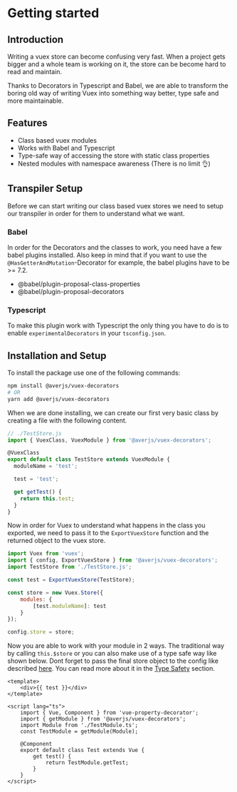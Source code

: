 # Getting started

## Introduction

Writing a vuex store can become confusing very fast. When a project gets bigger and a whole team is working on it, the store can be become hard to read and maintain.

Thanks to Decorators in Typescript and Babel, we are able to transform the boring old way of writing Vuex into something way better, type safe and more maintainable.

## Features

- Class based vuex modules
- Works with Babel and Typescript
- Type-safe way of accessing the store with static class properties
- Nested modules with namespace awareness (There is no limit 👌)

## Transpiler Setup

Before we can start writing our class based vuex stores we need to setup our transpiler in order for them to understand what we want.

### Babel

In order for the Decorators and the classes to work, you need have a few babel plugins installed. Also keep in mind that if you want to use the `@HasGetterAndMutation`-Decorator for example, the babel plugins have to be >= 7.2.

- @babel/plugin-proposal-class-properties
- @babel/plugin-proposal-decorators

### Typescript

To make this plugin work with Typescript the only thing you have to do is to enable `experimentalDecorators` in your `tsconfig.json`.

## Installation and Setup

To install the package use one of the following commands:

```bash
npm install @averjs/vuex-decorators
# OR
yarn add @averjs/vuex-decorators
```

When we are done installing, we can create our first very basic class by creating a file with the following content.

```typescript
// ./TestStore.js
import { VuexClass, VuexModule } from '@averjs/vuex-decorators';

@VuexClass
export default class TestStore extends VuexModule {
  moduleName = 'test'; 

  test = 'test';

  get getTest() {
    return this.test;
  }
}
```

Now in order for Vuex to understand what happens in the class you exported, we need to pass it to the `ExportVuexStore` function and the returned object to the vuex store.

```js
import Vuex from 'vuex';
import { config, ExportVuexStore } from '@averjs/vuex-decorators';
import TestStore from './TestStore.js';

const test = ExportVuexStore(TestStore);

const store = new Vuex.Store({
    modules: {
        [test.moduleName]: test
    }
});

config.store = store;
```

Now you are able to work with your module in 2 ways. The traditional way by calling `this.$store` or you can also make use of a type safe way like shown below. Dont forget to pass the final store object to the config like described [here](/api/config/#store). You can read more about it in the [Type Safety](/type-safety/) section.

```vue
<template>
    <div>{{ test }}</div>
</template>

<script lang="ts">
    import { Vue, Component } from 'vue-property-decorator';
    import { getModule } from '@averjs/vuex-decorators';
    import Module from './TestModule.ts';
    const TestModule = getModule(Module);

    @Component
    export default class Test extends Vue {
        get test() {
            return TestModule.getTest;
        }
    }
</script>
```

